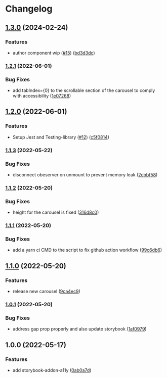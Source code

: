# Changelog

## [1.3.0](https://github.com/fitfab/fitfab-uix/compare/v1.2.1...v1.3.0) (2024-02-24)


### Features

* author component wip ([#15](https://github.com/fitfab/fitfab-uix/issues/15)) ([bd3d3dc](https://github.com/fitfab/fitfab-uix/commit/bd3d3dcd93260814d44d82ef1c8a32fbec9ed3c4))

### [1.2.1](https://github.com/fitfab/fitfab-uix/compare/v1.2.0...v1.2.1) (2022-06-01)


### Bug Fixes

* add tabIndex={0} to the scrollable section of the carousel to comply with accessibility ([1e07268](https://github.com/fitfab/fitfab-uix/commit/1e07268cb4f7427ac537434c048afe5b458af126))

## [1.2.0](https://github.com/fitfab/fitfab-uix/compare/v1.1.3...v1.2.0) (2022-06-01)


### Features

* Setup Jest and Testing-library ([#12](https://github.com/fitfab/fitfab-uix/issues/12)) ([c5f0814](https://github.com/fitfab/fitfab-uix/commit/c5f0814517fc5bd013e9d1d14c834d310c8919d7))

### [1.1.3](https://github.com/fitfab/fitfab-uix/compare/v1.1.2...v1.1.3) (2022-05-22)


### Bug Fixes

* disconnect obeserver on unmount to prevent memory leak ([2cbbf58](https://github.com/fitfab/fitfab-uix/commit/2cbbf58f68f6248d9cd7298e576079b638704824))

### [1.1.2](https://github.com/fitfab/fitfab-uix/compare/v1.1.1...v1.1.2) (2022-05-20)


### Bug Fixes

* height for the carousel is fixed ([316d8c0](https://github.com/fitfab/fitfab-uix/commit/316d8c0bdead9b3fe0849da00853aff3b092dbdc))

### [1.1.1](https://github.com/fitfab/fitfab-uix/compare/v1.1.0...v1.1.1) (2022-05-20)


### Bug Fixes

* add a yarn ci CMD to the script to fix github action workflow ([99c6db6](https://github.com/fitfab/fitfab-uix/commit/99c6db62daf12be192df73b1740b36fd94014e61))

## [1.1.0](https://github.com/fitfab/fitfab-uix/compare/v1.0.1...v1.1.0) (2022-05-20)


### Features

* release new carousel ([9ca4ec9](https://github.com/fitfab/fitfab-uix/commit/9ca4ec96b77e07ab057e94e7171beb5437445d4f))

### [1.0.1](https://github.com/fitfab/fitfab-uix/compare/v1.0.0...v1.0.1) (2022-05-20)


### Bug Fixes

* address gap prop properly and also update storybook ([1af0979](https://github.com/fitfab/fitfab-uix/commit/1af09796f72502c7e8053ecacae2e3884028a804))

## 1.0.0 (2022-05-17)


### Features

* add storybook-addon-a11y ([0ab0a7d](https://github.com/fitfab/fitfab-uix/commit/0ab0a7d0349c4a088c51749ce8a216ab739572f3))
